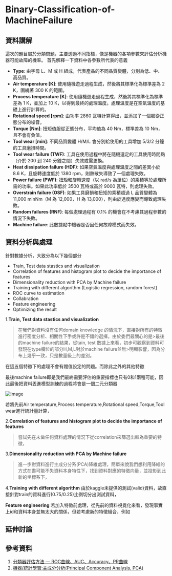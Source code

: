 ﻿# Binary-Classification-of-MachineFailure 
 
## **資料講解**
這次的題目屬於分類問題，主要透過不同指標，像是機器的各項參數來評估分析機器可能故障的機率。
首先解釋一下資料中各參數所代表的意義
- **Type**: 由字母 L、M 或 H 組成，代表產品的不同品質變體，分別為低、中、高品質。
- **Air temperature [K]**: 使用隨機遊走過程生成，然後將其標準化為標準差為 2 K，圍繞著 300 K 的範圍。
- **Process temperature [K]**: 使用隨機遊走過程生成，然後將其標準化為標準差為 1 K，並加上 10 K，以得到最終的處理溫度。處理溫度是在空氣溫度的基礎上進行計算的。
- **Rotational speed [rpm]**: 由功率 2860 瓦特計算得出，並添加了一個服從正態分布的噪音。
- **Torque [Nm]**: 扭矩值服從正態分布，平均值為 40 Nm，標準差為 10 Nm，且不會有負值。
- **Tool wear [min]**: 不同品質變體 H/M/L 會分別給使用的工具增加 5/3/2 分鐘的工具磨損時間。
- **Tool wear failure (TWF)**: 工具在使用過程中將在隨機選定的工具使用時間點（介於 200 到 240 分鐘之間）失效或需更換。
- **Heat dissipation failure (HDF)**: 如果空氣溫度與處理溫度之間的差異小於 8.6 K，且旋轉速度低於 1380 rpm，則熱散失導致了一個處理失敗。
- **Power failure (PWF)**: 扭矩和旋轉速度（以 rad/s 為單位）的乘積等於處理所需的功率。如果此功率低於 3500 瓦特或高於 9000 瓦特，則處理失敗。
- **Overstrain failure (OSF)**: 如果工具磨損和扭矩的乘積超過 L 品質變體為 11,000 minNm（M 為 12,000，H 為 13,000），則由於過度應變而導致處理失敗。
- **Random failures (RNF)**: 每個處理過程有 0.1% 的機會在不考慮其過程參數的情況下失敗。
- **Machine failure**: 此數據點中機器是否因任何故障模式而失效。


## **資料分析與處理**

針對數據分析，大致分為以下幾個部分
- Train, Test data stastics and visualization
- Correlation of features and histogram plot to decide the importance of features
- Dimensionality reduction with PCA by Machine failure 
- Training with different algorithm (Logistic regression, random forest)
- ROC curve to estimation
- Collabration 
- Feature engineering
- Optimizing the result 

1.**Train, Test data stastics and visualization**
>在我們對資料沒有任何domain knowledge 的情況下，直接對所有的特徵進行密度分析、相關性下手或許是不錯的選擇。由於委們最關心的是>最後的machine failure的結果，從tain, test 數據上來看，初步可觀察到資料可發現在type欄位的部分H,M,L對於machine failure並無>明顯影響，因為分布上幾乎一致，只是數量級上的差別。


在這五個特徵下的處理不會有閥值設定的問題。而除此之外的其他特徵

最後machine failure即是我們最終需要評估的重要指標也只有0和1兩種可能，因此最後把資料丟進模型訓練的過程將會是一個二元分類器

![image](https://github.com/JunTingLu/Binary-Classification-of-MachineFailure/assets/135250298/887e9b97-0e13-497d-a77d-59268900dd99)

若將先前Air temperature,Process temperature,Rotational speed,Torque,Tool wear進行統計量計算，



2.**Correlation of features and histogram plot to decide the importance of features**
>嘗試先在未做任何資料處理的情況下從correlation來篩選出較為重要的特徵，

3.**Dimensionality reduction with PCA by Machine failure**
>進一步對資料進行主成分分系(PCA)降維處理，簡單來說我們想利用降維的方式在盡可能不失資料本身特性下，找到資料對應的特徵向量，並投影到此新的坐標系下，


4.**Training with different algorithm**
由於kaggle未提供的測試(valid)資料，故直接針對train的資料進行(0.75/0.25)比例切分出測試資料，




**Feature engineering**
若加入特徵前處理，從先前的資料視覺化來看，發現事實上id和資料本身並無太大的關係，但若考慮新的特徵組合，例如



## **延伸討論**




## **參考資料**
1. [分類器評估方法 — ROC曲線、AUC、Accuracy、PR曲線](https://medium.com/marketingdatascience/%E5%88%86%E9%A1%9E%E5%99%A8%E8%A9%95%E4%BC%B0%E6%96%B9%E6%B3%95-roc%E6%9B%B2%E7%B7%9A-auc-accuracy-pr%E6%9B%B2%E7%B7%9A-d3a39977022c)
2. [機器/統計學習:主成分分析(Principal Component Analysis, PCA)](https://chih-sheng-huang821.medium.com/%E6%A9%9F%E5%99%A8-%E7%B5%B1%E8%A8%88%E5%AD%B8%E7%BF%92-%E4%B8%BB%E6%88%90%E5%88%86%E5%88%86%E6%9E%90-principle-component-analysis-pca-58229cd26e71)

